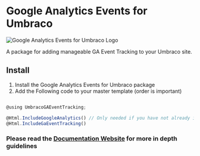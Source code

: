 # Google Analytics Events for Umbraco
![Google Analytics Events for Umbraco Logo](https://github.com/codelaborators-network/Google-Analytics-Events-for-Umbraco/blob/master/Logos/logo_200_200.jpg?raw=true "Google Analytics Events for Umbraco Logo")

A package for adding manageable GA Event Tracking to your Umbraco site.

## Install

1. Install the Google Analytics Events for Umbraco package
2. Add the Following code to your master template (order is important)

```javascript

@using UmbracoGAEventTracking;

@Html.IncludeGoogleAnalytics() // Only needed if you have not already included Google Analytics. You can add your GA Key in Umbraco.
@Html.IncludeGaEventTracking()

```

### Please read the [Documentation Website](https://github.com/codelaborators-network/Google-Analytics-Events-for-Umbraco) for more in depth guidelines

